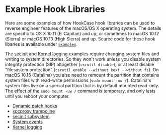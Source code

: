 # Example Hook Libraries

Here are some examples of how HookCase hook libraries can be used to
reverse engineer features of the macOS/OS X operating system.  The
details are specific to OS X 10.11 (El Capitan) and up, or sometimes
to macOS 10.12 (Sierra) or macOS 10.13 (High Sierra) and up.  Source
code for these hook libaries is available under
[`Examples`](Examples/).

The
[secinit](examples-secinit.md) and [Kernel logging](examples-kernel-logging.md)
examples require changing system files and writing to system
directories.  So they won't work unless you disable system integrity
protection (SIP) altogether (`csrutil disable`), or at least disable
"filesystem protection" (`csrutil enable --without kext --without
fs`).  On macOS 10.15 (Catalina) you also need to remount the
partition that contains system files with read-write permissions
(`sudo mount -uw /`).  Catalina's system files live on a special
partition that is by default mounted read-only. The effect of the
`sudo mount -uw /` command is temporary, and only lasts until you
reboot your computer.

* [Dynamic patch hooks](examples-dynamic-hooking.md)
* [xpcproxy trampoline](examples-xpcproxy.md)
* [secinit subsystem](examples-secinit.md)
* [System events](examples-events.md)
* [Kernel logging](examples-kernel-logging.md)

